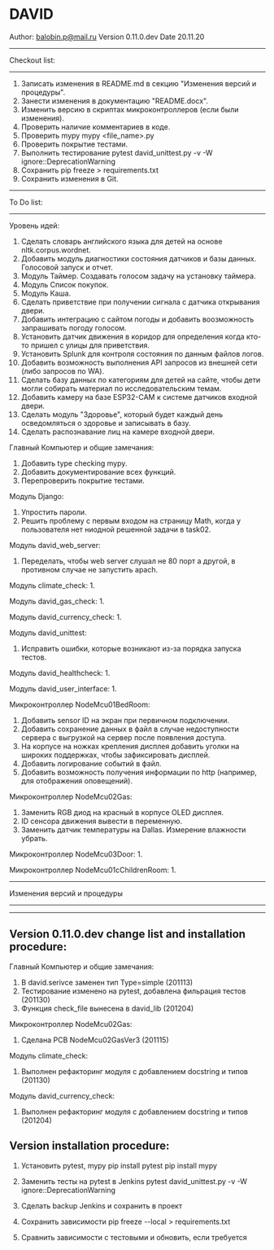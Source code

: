 # DAVID

Author: balobin.p@mail.ru
Version 0.11.0.dev
Date 20.11.20

************************************************************************************************************************
Checkout list:
************************************************************************************************************************

1. Записать изменения в README.md в секцию "Изменения версий и процедуры".
2. Занести изменения в документацию "README.docx".
3. Изменить версию в скриптах микроконтроллеров (если были изменения).
4. Проверить наличие комментариев в коде.
5. Проверить mypy
mypy <file_name>.py
6. Проверить покрытие тестами.
7. Выполнить тестирование pytest david_unittest.py -v -W ignore::DeprecationWarning
8. Сохранить pip freeze > requirements.txt
9. Сохранить изменения в Git.

************************************************************************************************************************
To Do list:
************************************************************************************************************************

Уровень идей:
1. Сделать словарь английского языка для детей на основе nltk.corpus.wordnet.
2. Добавить модуль диагностики состояния датчиков и базы данных. Голосовой запуск и отчет.
3. Модуль Таймер. Создавать голосом задачу на установку таймера.
4. Модуль Список покупок.
5. Модуль Каша.
6. Сделать приветствие при получении сигнала с датчика открывания двери.
7. Добавить интеграцию с сайтом погоды и добавить воозможность запрашивать погоду голосом.
8. Установить датчик движения в коридор для определения когда кто-то пришел с улицы для приветствия.
9. Установить Splunk для контроля состояния по данным файлов логов.
10. Добавить возможность выполнения API запросов из внешней сети (либо запросов по WA).
11. Сделать базу данных по категориям для детей на сайте, чтобы дети могли собирать материал по исследовательским темам.
12. Добавить камеру на базе ESP32-CAM к системе датчиков входной двери.
13. Сделать модуль "Здоровье", который будет каждый день осведомляться о здоровье и записывать в базу.
14. Сделать распознавание лиц на камере входной двери.

Главный Компьютер и общие замечания:
1. Добавить type checking mypy.
2. Добавить документирование всех функций.
3. Перепроверить покрытие тестами.

Модуль Django:
1. Упростить пароли.
4. Решить проблему с первым входом на страницу Math, когда у пользователя нет ниодной решенной задачи в task02.

Модуль david_web_server:
1. Переделать, чтобы web server слушал не 80 порт а другой, в противном случае не запустить apach.

Модуль climate_check:
1. 

Модуль david_gas_check:
1. 

Модуль david_currency_check:
1. 

Модуль david_unittest:
1. Исправить ошибки, которые возникают из-за порядка запуска тестов.

Модуль david_healthcheck:
1. 

Модуль david_user_interface:
1. 

Микроконтроллер NodeMcu01BedRoom:
1. Добавить sensor ID на экран при первичном подключении.
2. Добавить сохранение данных в файл в случае недоступности сервера с выгрузкой на сервер после появления доступа.
3. На корпусе на ножках крепления дисплея добавить уголки на широких поддержках, чтобы зафиксировать дисплей.
4. Добавить логирование событий в файл.
5. Добавить возможность получения информации по http (например, для отображения оповещений).

Микроконтроллер NodeMcu02Gas:
1. Заменить RGB диод на красный в корпусе OLED дисплея.
2. ID сенсора движения вывести в переменную.
3. Заменить датчик температуры на Dallas. Измерение влажности убрать.

Микроконтроллер NodeMcu03Door:
1.

Микроконтроллер NodeMcu01cChildrenRoom:
1. 

************************************************************************************************************************
Изменения версий и процедуры
************************************************************************************************************************

------------------------------------
Version 0.11.0.dev change list and installation procedure:
------------------------------------

Главный Компьютер и общие замечания:
1. В david.serivce заменен тип Type=simple (201113)
2. Тестирование изменено на pytest, добавлена фильрация тестов (201130)
3. Функция check_file вынесена в david_lib (201204)

Микроконтроллер NodeMcu02Gas:
1. Сделана PCB NodeMcu02GasVer3 (201115)

Модуль climate_check:
1. Выполнен рефакторинг модуля с добавлением docstring и типов (201130)

Модуль david_currency_check:
1. Выполнен рефакторинг модуля с добавлением docstring и типов (201204)

Version installation procedure:
------------------------------------

1. Установить pytest, mypy
pip install pytest
pip install mypy

2. Заменить тесты на pytest в Jenkins
pytest david_unittest.py -v -W ignore::DeprecationWarning

3. Сделать backup Jenkins и сохранить в проект

4. Сохранить зависимости
pip freeze --local > requirements.txt

5. Сравнить зависимости с тестовыми и обновить, если требуется
